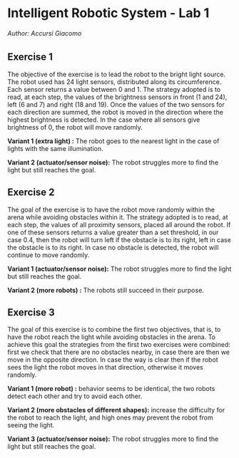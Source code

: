 # Intelligent Robotic System - Lab 1

###### Author: Accursi Giacomo

## Exercise 1

The objective of the exercise is to lead the robot to the bright light source. 
The robot used has 24 light sensors, distributed along its circumference. Each sensor returns a value between 0 and 1. 
The strategy adopted is to read, at each step, the values of the brightness sensors in front (1 and 24), left (6 and 7) and right (18 and 19). Once the values of the two sensors for each direction are summed, the robot is moved in the direction where the highest brightness is detected. 
In the case where all sensors give brightness of 0, the robot will move randomly.

**Variant 1 (extra light) :** The robot goes to the nearest light in the case of lights with the same illumination.

**Variant 2 (actuator/sensor noise):** The robot struggles more to find the light but still reaches the goal.

## Exercise 2

The goal of the exercise is to have the robot move randomly within the arena while avoiding obstacles within it. 
The strategy adopted is to read, at each step, the values of all proximity sensors, placed all around the robot. 
If one of these sensors returns a value greater than a set threshold, in our case 0.4, then the robot will turn left if the obstacle is to its right, left in case the obstacle is to its right. 
In case no obstacle is detected, the robot will continue to move randomly.

**Variant 1 (actuator/sensor noise):** The robot struggles more to find the light but still reaches the goal.

**Variant 2 (more robots) :** The robots still succeed in their purpose.

## Exercise 3

The goal of this exercise is to combine the first two objectives, that is, to have the robot reach the light while avoiding obstacles in the arena. 
To achieve this goal the strategies from the first two exercises were combined: first we check that there are no obstacles nearby, in case there are then we move in the opposite direction. In case the way is clear then if the robot sees the light the robot moves in that direction, otherwise it moves randomly.

**Variant 1 (more robot) :** behavior seems to be identical, the two robots detect each other and try to avoid each other.

**Variant 2 (more obstacles of different shapes):** increase the difficulty for the robot to reach the light, and high ones may prevent the robot from seeing the light.

**Variant 3 (actuator/sensor noise):** The robot struggles more to find the light but still reaches the goal.






